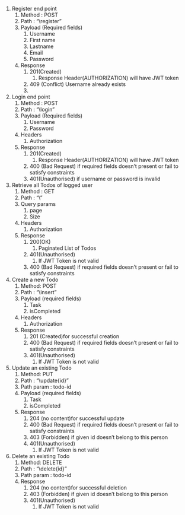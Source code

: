 1. Register end point
    1. Method : POST
    2. Path : “\register”
    3. Payload (Required fields)
        1. Username
        2. First name
        3. Lastname
        4. Email
        5. Password
    4. Response
        1. 201(Created)
            1. Response Header(AUTHORIZATION) will have JWT token
        2. 409 (Conflict)  Username already exists
        3. 
2. Login end point
    1. Method : POST
    2. Path : “\login”
    3. Payload (Required fields)
        1. Username
        2. Password
    4. Headers
        1. Authorization
    5. Response
        1. 201(Created)
            1. Response Header(AUTHORIZATION) will have JWT token
        2. 400 (Bad Request) if required fields doesn’t present or fail to satisfy constraints
        3. 401(Unauthorised) if username or password is invalid
3. Retrieve all Todos of logged user
    1. Method : GET
    2. Path : “\”
    3. Query params
        1. page
        2. Size
    4. Headers
        1. Authorization
    5. Response
        1. 200(OK)
            1. Paginated List of Todos
        2. 401(Unauthorised)
            1. If JWT Token is not valid
        3. 400 (Bad Request) if required fields doesn’t present or fail to satisfy constraints
4. Create a new Todo
    1. Method: POST
    2. Path : “\insert”
    3. Payload (required fields)
        1. Task
        2. isCompleted
    4. Headers
        1. Authorization
    5. Response
        1. 201 (Created)for successful creation
        2. 400 (Bad Request) if required fields doesn’t present or fail to satisfy constraints
        3. 401(Unauthorised)
            1. If JWT Token is not valid
5. Update an existing Todo
    1. Method: PUT
    2. Path : “\update\{id}”
    3. Path param : todo-id
    4. Payload (required fields)
        1. Task
        2. isCompleted
    5. Response
        1. 204 (no content)for successful update
        2. 400 (Bad Request) if required fields doesn’t present or fail to satisfy constraints
        3. 403 (Forbidden) if given id doesn’t belong to this person
        4. 401(Unauthorised)
            1. If JWT Token is not valid
6. Delete an existing Todo
    1. Method: DELETE
    2. Path : “\delete\{id}”
    3. Path param : todo-id
    4. Response
        1. 204 (no content)for successful deletion
        2. 403 (Forbidden) if given id doesn’t belong to this person
        3. 401(Unauthorised)
            1. If JWT Token is not valid

